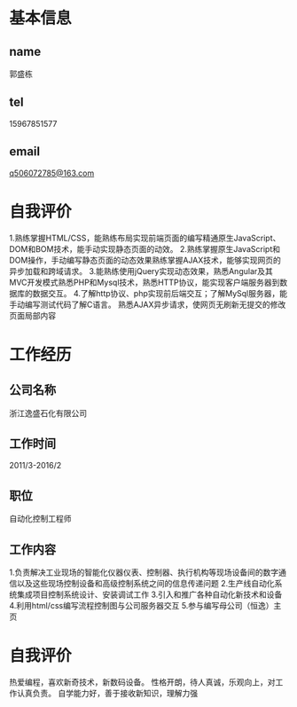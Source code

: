 # 基本信息
## name
郭盛栋
## tel
15967851577
## email
q506072785@163.com

# 自我评价

1.熟练掌握HTML/CSS，能熟练布局实现前端页面的编写精通原生JavaScript、DOM和BOM技术，能手动实现静态页面的动效。
2.熟练掌握原生JavaScript和DOM操作，手动编写静态页面的动态效果熟练掌握AJAX技术，能够实现网页的异步加载和跨域请求。
3.能熟练使用jQuery实现动态效果，熟悉Angular及其MVC开发模式熟悉PHP和Mysql技术，熟悉HTTP协议，能实现客户端服务器到数据库的数据交互。
4.了解http协议、php实现前后端交互；了解MySql服务器，能手动编写测试代码了解C语言。 
熟悉AJAX异步请求，使网页无刷新无提交的修改页面局部内容

# 工作经历

## 公司名称
浙江逸盛石化有限公司 
## 工作时间 
2011/3-2016/2
## 职位
自动化控制工程师                               
## 工作内容
1.负责解决工业现场的智能化仪器仪表、控制器、执行机构等现场设备间的数字通信以及这些现场控制设备和高级控制系统之间的信息传递问题
2.生产线自动化系统集成项目控制系统设计、安装调试工作
3.引入和推广各种自动化新技术和设备
4.利用html/css编写流程控制图与公司服务器交互
5.参与编写母公司（恒逸）主页

# 自我评价

热爱编程，喜欢新奇技术，新数码设备。
性格开朗，待人真诚，乐观向上，对工作认真负责。
自学能力好，善于接收新知识，理解力强